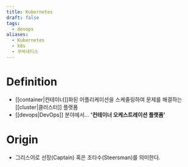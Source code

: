 ```yaml
---
title: Kubernetes
draft: false
tags:
  - devops
aliases:
  - Kubernetes
  - k8s
  - 쿠버네티스
---
```

# Definition
- [[container|컨테이너]]화된 어플리케이션을 스케줄링하여 문제를 해결하는 [[cluster|클러스터]] 플랫폼
- [[devops|DevOps]] 분야에서... **'컨테이너 오케스트레이션 플랫폼'**


# Origin
- 그리스어로 선장(Captain) 혹은 조타수(Steersman)를 의미한다.
